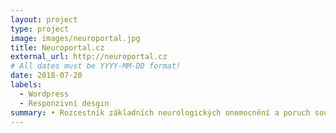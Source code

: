 ```yaml
---
layout: project
type: project
image: images/neuroportal.jpg
title: Neuroportal.cz
external_url: http://neuroportal.cz
# All dates must be YYYY-MM-DD format!
date: 2018-07-20
labels:
  - Wordpress
  - Responzivní desgin
summary: • Rozcestník základních neurologických onemocnění a poruch souvisejících s postižením mozku. <br />
---
```



